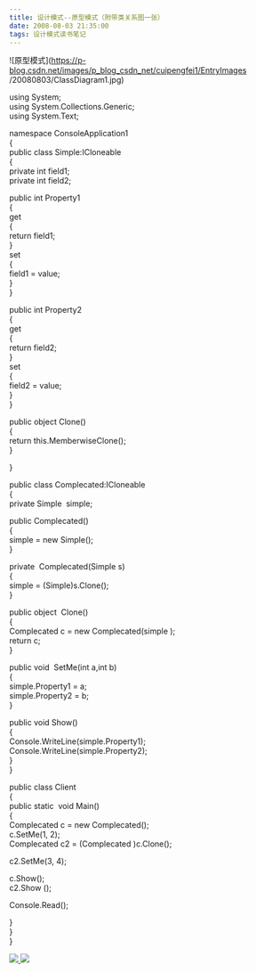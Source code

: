 ```yaml
---
title: 设计模式--原型模式（附带类关系图一张）
date: 2008-08-03 21:35:00
tags: 设计模式读书笔记
---
```

![原型模式](https://p-blog.csdn.net/images/p_blog_csdn_net/cuipengfei1/EntryImages
/20080803/ClassDiagram1.jpg)

using System;  
using System.Collections.Generic;  
using System.Text;

namespace ConsoleApplication1  
{  
public class Simple:ICloneable  
{  
private int field1;  
private int field2;  
  
public int Property1  
{  
get  
{  
return field1;  
}  
set  
{  
field1 = value;  
}  
}

public int Property2  
{  
get  
{  
return field2;  
}  
set  
{  
field2 = value;  
}  
}

public object Clone()  
{  
return this.MemberwiseClone();  
}  
  
}

public class Complecated:ICloneable  
{  
private Simple  simple;

public Complecated()  
{  
simple = new Simple();  
}

private  Complecated(Simple s)  
{  
simple = (Simple)s.Clone();  
}

public object  Clone()  
{  
Complecated c = new Complecated(simple );  
return c;  
}

public void  SetMe(int a,int b)  
{  
simple.Property1 = a;  
simple.Property2 = b;  
}

public void Show()  
{  
Console.WriteLine(simple.Property1);  
Console.WriteLine(simple.Property2);  
}  
}

public class Client  
{  
public static  void Main()  
{  
Complecated c = new Complecated();  
c.SetMe(1, 2);  
Complecated c2 = (Complecated )c.Clone();  
  
  
c2.SetMe(3, 4);

c.Show();  
c2.Show ();

Console.Read();

}  
}  
}  



[ ![](https://profile.csdnimg.cn/5/2/5/3_cuipengfei1)
![](https://g.csdnimg.cn/static/user-reg-year/1x/11.png)
](https://blog.csdn.net/cuipengfei1)





